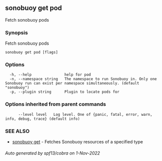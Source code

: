 ## sonobuoy get pod

Fetch sonobuoy pods

### Synopsis

Fetch sonobuoy pods

```
sonobuoy get pod [flags]
```

### Options

```
  -h, --help               help for pod
  -n, --namespace string   The namespace to run Sonobuoy in. Only one Sonobuoy run can exist per namespace simultaneously. (default "sonobuoy")
  -p, --plugin string      Plugin to locate pods for
```

### Options inherited from parent commands

```
      --level level   Log level. One of {panic, fatal, error, warn, info, debug, trace} (default info)
```

### SEE ALSO

* [sonobuoy get](sonobuoy_get.md)	 - Fetches Sonobuoy resources of a specified type

###### Auto generated by spf13/cobra on 1-Nov-2022
